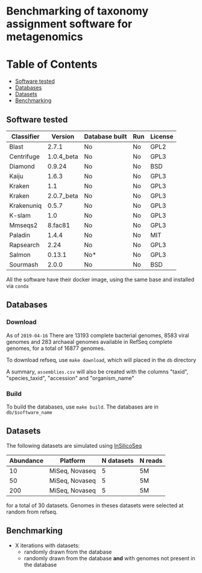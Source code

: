 # Benchmarking of taxonomy assignment software for metagenomics

# Table of Contents

- [Software tested](#software-tested)
- [Databases](#databases)
- [Datasets](#datasets)
- [Benchmarking](#benchmarking)

## Software tested

| Classifier | Version    | Database built | Run | License |
| ---------- | ---------- | -------------- | --- | ------- |
| Blast      | 2.7.1      | No             | No  | GPL2    |
| Centrifuge | 1.0.4_beta | No             | No  | GPL3    |
| Diamond    | 0.9.24     | No             | No  | BSD     |
| Kaiju      | 1.6.3      | No             | No  | GPL3    |
| Kraken     | 1.1        | No             | No  | GPL3    |
| Kraken     | 2.0.7_beta | No             | No  | GPL3    |
| Krakenuniq | 0.5.7      | No             | No  | GPL3    |
| K-slam     | 1.0        | No             | No  | GPL3    |
| Mmseqs2    | 8.fac81    | No             | No  | GPL3    |
| Paladin    | 1.4.4      | No             | No  | MIT     |
| Rapsearch  | 2.24       | No             | No  | GPL3    |
| Salmon     | 0.13.1     | No\*           | No  | GPL3    |
| Sourmash   | 2.0.0      | No             | No  | BSD     |

All the software have their docker image, using the same base and installed via `conda`

## Databases

### Download

As of `2019-04-16` There are 13193 complete bacterial genomes, 8583 viral genomes and 283 archaeal genomes available in RefSeq complete genomes, for a total of 16877 genomes.

To download refseq, use `make download`, which will placed in the `db` directory

A summary, `assemblies.csv` will also be created with the columns "taxid", "species_taxid", "accession" and "organism_name"

### Build

To build the databases, use `make build`.
The databases are in `db/$software_name`

## Datasets

The following datasets are simulated using [InSilicoSeq](https://github.com/HadrienG/InSilicoSeq)

| Abundance | Platform       | N datasets | N reads |
| --------- | -------------- | ---------- | ------- |
| 10        | MiSeq, Novaseq | 5          | 5M      |
| 50        | MiSeq, Novaseq | 5          | 5M      |
| 200       | MiSeq, Novaseq | 5          | 5M      |

for a total of 30 datasets.
Genomes in theses datasets were selected at random from refseq.

## Benchmarking

- X iterations with datasets:
  - randomly drawn from the database
  - randomly drawn from the database **and** with genomes not present in the database
